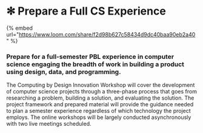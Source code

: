 # ✻ Prepare a Full CS Experience

{% embed url="https://www.loom.com/share/f2d98b627c58434d9dc40baa90eb2a40" %}

### Prepare for a full-semester PBL experience in computer science engaging the breadth of work in building a product using design, data, and programming.

The Computing by Design Innovation Workshop will cover the development of computer science projects through a three-phase process that goes from researching a problem, building a solution, and evaluating the solution. The project framework and prepared material will provide the guidance needed to plan a semester experience regardless of which technology the project employs. The online workshops will be largely conducted asynchronously with two live meetings scheduled. 

